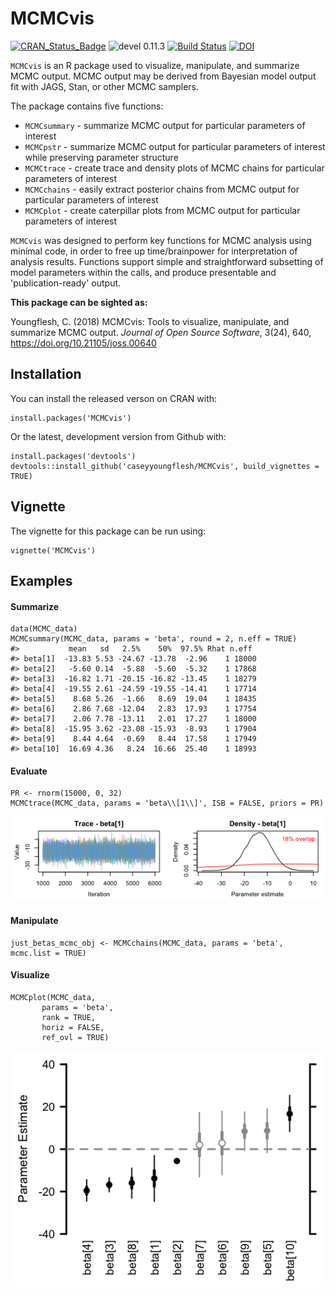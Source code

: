 MCMCvis
====

[![CRAN_Status_Badge](http://www.r-pkg.org/badges/version/MCMCvis)](http://cran.r-project.org/package=MCMCvis) ![devel 0.11.3](https://img.shields.io/badge/devel-0.11.3-blue.svg) [![Build Status](https://travis-ci.org/caseyyoungflesh/MCMCvis.svg?branch=master)](https://travis-ci.org/caseyyoungflesh/MCMCvis) [![DOI](http://joss.theoj.org/papers/10.21105/joss.00640/status.svg)](https://doi.org/10.21105/joss.00640)



`MCMCvis` is an R package used to visualize, manipulate, and summarize MCMC output. MCMC output may be derived from Bayesian model output fit with JAGS, Stan, or other MCMC samplers.

The package contains five functions:

- `MCMCsummary` - summarize MCMC output for particular parameters of interest
- `MCMCpstr` - summarize MCMC output for particular parameters of interest while preserving parameter structure
- `MCMCtrace` - create trace and density plots of MCMC chains for particular parameters of interest
- `MCMCchains` - easily extract posterior chains from MCMC output for particular parameters of interest
- `MCMCplot` - create caterpillar plots from MCMC output for particular parameters of interest

`MCMCvis` was designed to perform key functions for MCMC analysis using minimal code, in order to free up time/brainpower for interpretation of analysis results. Functions support simple and straightforward subsetting of model parameters within the calls, and produce presentable and 'publication-ready' output.

**This package can be sighted as:**

Youngflesh, C. (2018) MCMCvis: Tools to visualize, manipulate, and summarize MCMC output. *Journal of Open Source Software*, 3(24), 640, https://doi.org/10.21105/joss.00640

Installation
------------

You can install the released verson on CRAN with:
```{r}
install.packages('MCMCvis')
```

Or the latest, development version from Github with:
```{r}
install.packages('devtools')
devtools::install_github('caseyyoungflesh/MCMCvis', build_vignettes = TRUE)
```

Vignette
--------

The vignette for this package can be run using:
```{r}
vignette('MCMCvis')
```

Examples
--------

#### Summarize

```{r}
data(MCMC_data)
MCMCsummary(MCMC_data, params = 'beta', round = 2, n.eff = TRUE)
#>           mean   sd   2.5%    50%  97.5% Rhat n.eff
#> beta[1]  -13.83 5.53 -24.67 -13.78  -2.96    1 18000
#> beta[2]   -5.60 0.14  -5.88  -5.60  -5.32    1 17868
#> beta[3]  -16.82 1.71 -20.15 -16.82 -13.45    1 18279
#> beta[4]  -19.55 2.61 -24.59 -19.55 -14.41    1 17714
#> beta[5]    8.68 5.26  -1.66   8.69  19.04    1 18435
#> beta[6]    2.86 7.68 -12.04   2.83  17.93    1 17754
#> beta[7]    2.06 7.78 -13.11   2.01  17.27    1 18000
#> beta[8]  -15.95 3.62 -23.08 -15.93  -8.93    1 17904
#> beta[9]    8.44 4.64  -0.69   8.44  17.58    1 17949
#> beta[10]  16.69 4.36   8.24  16.66  25.40    1 18993
```

#### Evaluate

```{r}
PR <- rnorm(15000, 0, 32)
MCMCtrace(MCMC_data, params = 'beta\\[1\\]', ISB = FALSE, priors = PR)
```
![](Evaluate_ex.png)


#### Manipulate

```{r}
just_betas_mcmc_obj <- MCMCchains(MCMC_data, params = 'beta', mcmc.list = TRUE)
```

#### Visualize

```{r}
MCMCplot(MCMC_data, 
       params = 'beta', 
       rank = TRUE,
       horiz = FALSE, 
       ref_ovl = TRUE)
```
![](Viz_ex.png)
